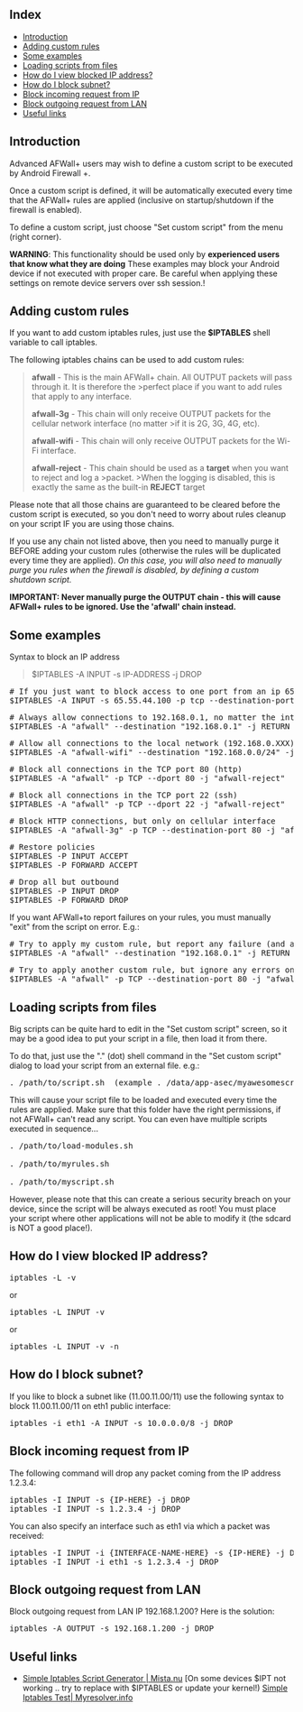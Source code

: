 Index
-----

* [Introduction](#Introduction)
* [Adding custom rules](#adding-custom-rules)
* [Some examples](#some-examples)
* [Loading scripts from files](#loading-scripts-from-files)
* [How do I view blocked IP address?](#how-do-I-view-blocked-IP-address?)
* [How do I block subnet?](#how-do-I-block-subnet?)
* [Block incoming request from IP](#block-incoming-request-from-ip)
* [Block outgoing request from LAN](#block-outgoing-request-from-lan)
* [Useful links](#Useful-links)

Introduction
------------

Advanced AFWall+ users may wish to define a custom script to be executed by Android Firewall +.

Once a custom script is defined, it will be automatically executed every time that the AFWall+ rules are applied (inclusive on startup/shutdown if the firewall is enabled).

To define a custom script, just choose "Set custom script" from the menu (right corner).

**WARNING**: This functionality should be used only by **experienced users that know what they are doing** These examples may block your Android device if not executed with proper care. Be careful when applying these settings on remote device servers over ssh session.!

Adding custom rules
----------------------

If you want to add custom iptables rules, just use the **$IPTABLES** shell variable to call iptables.

The following iptables chains can be used to add custom rules:

>**afwall** - This is the main AFWall+ chain. All OUTPUT packets will pass through it. It is therefore the >perfect place if you want to add rules that apply to any interface.
>
>**afwall-3g** - This chain will only receive OUTPUT packets for the cellular network interface (no matter >if it is 2G, 3G, 4G, etc).
>
>**afwall-wifi** - This chain will only receive OUTPUT packets for the Wi-Fi interface.
>
>**afwall-reject** - This chain should be used as a **target** when you want to reject and log a >packet. >When the logging is disabled, this is exactly the same as the built-in **REJECT** target 

Please note that all those chains are guaranteed to be cleared before the custom script is executed, so you don't need to worry about rules cleanup on your script IF you are using those chains.

If you use any chain not listed above, then you need to manually purge it BEFORE adding your custom rules (otherwise the rules will be duplicated every time they are applied). _On this case, you will also need to manually purge you rules when the firewall is disabled, by defining a custom shutdown script._

**IMPORTANT: Never manually purge the OUTPUT chain - this will cause AFWall+ rules to be ignored. Use the 'afwall' chain instead.**

Some examples
-------------

Syntax to block an IP address
> $IPTABLES -A INPUT -s IP-ADDRESS -j DROP

<pre># If you just want to block access to one port from an ip 65.55.44.100 to port 25 then type command:
$IPTABLES -A INPUT -s 65.55.44.100 -p tcp --destination-port 25 -j DROP</pre>

<pre># Always allow connections to 192.168.0.1, no matter the interface
$IPTABLES -A "afwall" --destination "192.168.0.1" -j RETURN</pre>

<pre># Allow all connections to the local network (192.168.0.XXX) on Wi-fi
$IPTABLES -A "afwall-wifi" --destination "192.168.0.0/24" -j RETURN</pre>

<pre># Block all connections in the TCP port 80 (http) 
$IPTABLES -A "afwall" -p TCP --dport 80 -j "afwall-reject"</pre>

<pre># Block all connections in the TCP port 22 (ssh) 
$IPTABLES -A "afwall" -p TCP --dport 22 -j "afwall-reject"</pre>

<pre># Block HTTP connections, but only on cellular interface
$IPTABLES -A "afwall-3g" -p TCP --destination-port 80 -j "afwall-reject"</pre>

<pre># Restore policies
$IPTABLES -P INPUT ACCEPT
$IPTABLES -P FORWARD ACCEPT</pre>

<pre># Drop all but outbound
$IPTABLES -P INPUT DROP
$IPTABLES -P FORWARD DROP</pre>

If you want AFWall+to report failures on your rules, you must manually "exit" from the script on error. E.g.:

<pre># Try to apply my custom rule, but report any failure (and abort)
$IPTABLES -A "afwall" --destination "192.168.0.1" -j RETURN || exit</pre>

<pre># Try to apply another custom rule, but ignore any errors on it
$IPTABLES -A "afwall" -p TCP --destination-port 80 -j "afwall-reject"</pre>

Loading scripts from files
--------------------------

Big scripts can be quite hard to edit in the "Set custom script" screen, so it may be a good idea to put your script in a file, then load it from there.

To do that, just use the "." (dot) shell command in the "Set custom script" dialog to load your script from an external file. e.g.:

<pre>. /path/to/script.sh  (example . /data/app-asec/myawesomescript.sh)</pre>


This will cause your script file to be loaded and executed every time the rules are applied. Make sure that this folder have the right permissions, if not AFWall+ can't read any script. 
You can even have multiple scripts executed in sequence...

<pre>. /path/to/load-modules.sh

. /path/to/myrules.sh

. /path/to/myscript.sh</pre>

However, please note that this can create a serious security breach on your device, since the script will be always executed as root! You must place your script where other applications will not be able to modify it (the sdcard is NOT a good place!).

How do I view blocked IP address?
---------------------------------

<pre>iptables -L -v</pre>

or

<pre>iptables -L INPUT -v</pre>

or 

<pre>iptables -L INPUT -v -n</pre>

How do I block subnet?
---------------------

If you like to block a subnet like (11.00.11.00/11) use the following syntax to block 11.00.11.00/11 on eth1 public interface:
<pre>iptables -i eth1 -A INPUT -s 10.0.0.0/8 -j DROP</pre>

Block incoming request from IP
------------------------------

The following command will drop any packet coming from the IP address 1.2.3.4:
<pre>iptables -I INPUT -s {IP-HERE} -j DROP
iptables -I INPUT -s 1.2.3.4 -j DROP</pre>

You can also specify an interface such as eth1 via which a packet was received:
<pre>iptables -I INPUT -i {INTERFACE-NAME-HERE} -s {IP-HERE} -j DROP
iptables -I INPUT -i eth1 -s 1.2.3.4 -j DROP</pre>

Block outgoing request from LAN
-------------------------------

Block outgoing request from LAN IP 192.168.1.200? Here is the solution:
<pre>iptables -A OUTPUT -s 192.168.1.200 -j DROP</pre>

Useful links
------------

* [Simple Iptables Script Generator | Mista.nu](http://www.mista.nu/iptables/) [On some devices $IPT not working .. try to replace with $IPTABLES or update your kernel!)
[Simple Iptables Test| Myresolver.info](http://myresolver.info )